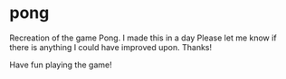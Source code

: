 # pong
Recreation of the game Pong. 
I made this in a day
Please let me know if there is anything I could have improved upon. Thanks!

Have fun playing the game!
